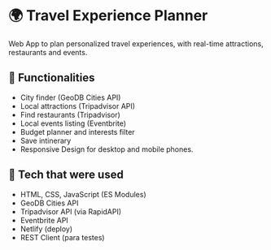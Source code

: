 # 🌍 Travel Experience Planner

Web App to plan personalized travel experiences, with real-time attractions, restaurants and events.

## 🚀 Functionalities

- City finder (GeoDB Cities API)
- Local attractions (Tripadvisor API)
- Find restaurants (Tripadvisor)
- Local events listing (Eventbrite)
- Budget planner and interests filter
- Save intinerary
- Responsive Design for desktop and mobile phones. 

## 🧩 Tech that were used

- HTML, CSS, JavaScript (ES Modules)
- GeoDB Cities API
- Tripadvisor API (via RapidAPI)
- Eventbrite API
- Netlify (deploy)
- REST Client (para testes)



